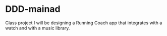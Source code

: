 # DDD-mainad
Class project
I will be designing a Running Coach app that integrates with a watch and with a music library. 
